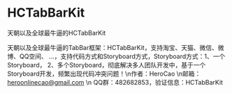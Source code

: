 # HCTabBarKit

天朝以及全球最牛逼的HCTabBarKit


天朝以及全球最牛逼的TabBar框架：HCTabBarKit，支持淘宝、天猫、微信、微博、QQ空间、 ...，支持代码方式和Storyboard方式，Storyboard方式：1、一个Storyboard， 2、多个Storyboard，彻底解决多人团队开发中，基于一个Storyboard开发，频繁出现代码冲突问题！\n作者：HeroCao \n邮箱：heroonlinecao@gmail.com \n QQ群：482682853，验证信息：HCTabBarKit
